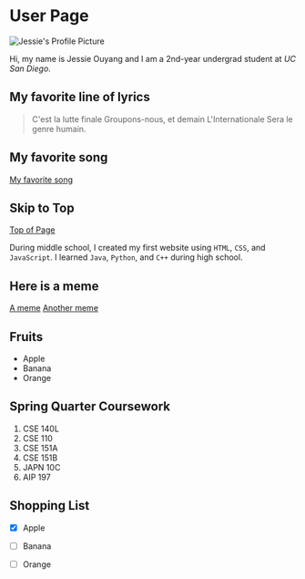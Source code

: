 # User Page

![Jessie's Profile Picture](https://media.licdn.com/dms/image/C5603AQGJ9Hf5FwojWg/profile-displayphoto-shrink_800_800/0/1608119288905?e=1686787200&v=beta&t=hGIcCauiH9VnqVkDhLGwtmGzxd8tEulC8xMW4JFnh4o)

Hi, my name is Jessie Ouyang and I am a 2nd-year undergrad student at *UC San Diego*.   

## My favorite line of lyrics
> C'est la lutte finale
Groupons-nous, et demain
L'Internationale
Sera le genre humain.

## My favorite song
[My favorite song](https://youtu.be/DLzxrzFCyOs)

## Skip to Top
[Top of Page](#user-page)

During middle school, I created my first website using `HTML`, `CSS`, and `JavaScript`. I learned `Java`, `Python`, and `C++` during high school.   

## Here is a meme
[A meme](pictures/python_meme.png)
[Another meme]([pictures/python_meme.png](https://www.linkedin.com/in/thomasapowell/))


## Fruits
- Apple
- Banana
- Orange


## Spring Quarter Coursework 
1. CSE 140L
2. CSE 110
3. CSE 151A
4. CSE 151B
5. JAPN 10C
6. AIP 197

## Shopping List
- [x] Apple
- [ ] Banana
- [ ] Orange


